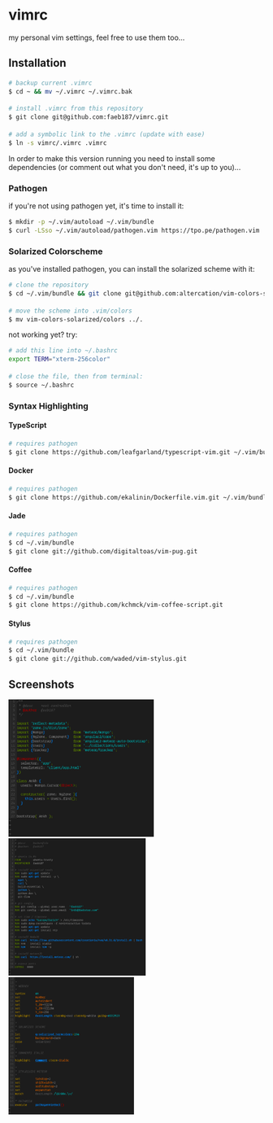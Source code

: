 # vimrc

my personal vim settings, feel free to use them too...

## Installation

```bash
# backup current .vimrc
$ cd ~ && mv ~/.vimrc ~/.vimrc.bak

# install .vimrc from this repository
$ git clone git@github.com:faeb187/vimrc.git

# add a symbolic link to the .vimrc (update with ease)
$ ln -s vimrc/.vimrc .vimrc
```

In order to make this version running you need to install some dependencies
(or comment out what you don't need, it's up to you)...

### Pathogen

if you're not using pathogen yet, it's time to install it:

```bash
$ mkdir -p ~/.vim/autoload ~/.vim/bundle 
$ curl -LSso ~/.vim/autoload/pathogen.vim https://tpo.pe/pathogen.vim
```

### Solarized Colorscheme

as you've installed pathogen, you can install the solarized scheme with it:

```bash
# clone the repository
$ cd ~/.vim/bundle && git clone git@github.com:altercation/vim-colors-solarized.git

# move the scheme into .vim/colors
$ mv vim-colors-solarized/colors ../.
```

not working yet? try:

```bash
# add this line into ~/.bashrc
export TERM="xterm-256color"

# close the file, then from terminal:
$ source ~/.bashrc
```

### Syntax Highlighting

#### TypeScript

```bash
# requires pathogen
$ git clone https://github.com/leafgarland/typescript-vim.git ~/.vim/bundle/typescript-vim
```

#### Docker

```bash
# requires pathogen
$ git clone https://github.com/ekalinin/Dockerfile.vim.git ~/.vim/bundle/Dockerfile
```

#### Jade

```bash
# requires pathogen
$ cd ~/.vim/bundle
$ git clone git://github.com/digitaltoas/vim-pug.git
```

#### Coffee

```bash
# requires pathogen
$ cd ~/.vim/bundle
$ git clone https://github.com/kchmck/vim-coffee-script.git
```

#### Stylus

```bash
# requires pathogen
$ cd ~/.vim/bundle
$ git clone git://github.com/waded/vim-stylus.git
```

## Screenshots

<img src="examples/typescript.png" height="270">
<img src="examples/docker.png" height="270">
<img src="examples/vimrc.png" height="270">
